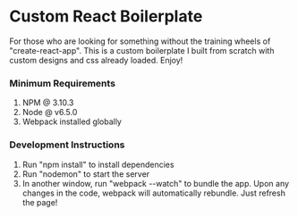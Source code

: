 # Custom React Boilerplate
For those who are looking for something without the training wheels of "create-react-app". This is a custom boilerplate I built from scratch with custom designs and css already loaded. Enjoy!

### Minimum Requirements

1. NPM @ 3.10.3
2. Node @ v6.5.0
3. Webpack installed globally

### Development Instructions

1. Run "npm install" to install dependencies
2. Run "nodemon" to start the server
3. In another window, run "webpack --watch" to bundle the app. Upon any changes in the code, webpack will automatically rebundle. Just refresh the page!

